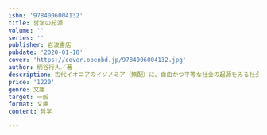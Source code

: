 ```yaml
---
isbn: '9784006004132'
title: 哲学の起源
volume: ''
series: ''
publisher: 岩波書店
pubdate: '2020-01-18'
cover: 'https://cover.openbd.jp/9784006004132.jpg'
author: 柄谷行人／著
description: 古代イオニアのイソノミア（無配）に、自由かつ平等な社会の起源をみる社会構成体の歴史刷新の試み。
price: '1220'
genre: 文庫
target: 一般
format: 文庫
content: 哲学

---
```


